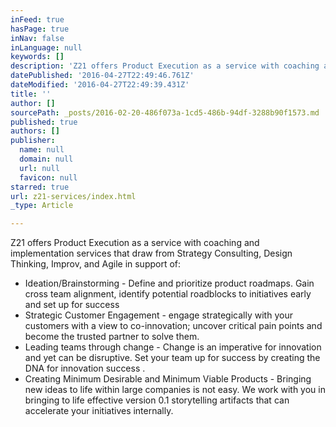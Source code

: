 ```yaml
---
inFeed: true
hasPage: true
inNav: false
inLanguage: null
keywords: []
description: 'Z21 offers Product Execution as a service with coaching and implementation services that draw from Strategy Consulting, Design Thinking, Improv, and Agile in support of: '
datePublished: '2016-04-27T22:49:46.761Z'
dateModified: '2016-04-27T22:49:39.431Z'
title: ''
author: []
sourcePath: _posts/2016-02-20-486f073a-1cd5-486b-94df-3288b90f1573.md
published: true
authors: []
publisher:
  name: null
  domain: null
  url: null
  favicon: null
starred: true
url: z21-services/index.html
_type: Article

---
```

Z21 offers Product Execution as a service with coaching and implementation services that draw from Strategy Consulting, Design Thinking, Improv, and Agile in support of: 

* Ideation/Brainstorming - Define and prioritize product roadmaps. Gain cross team alignment, identify potential roadblocks to initiatives early and set up for success
* Strategic Customer Engagement - engage strategically with your customers with a view to co-innovation; uncover critical pain points and become the trusted partner to solve them. 
* Leading teams through change - Change is an imperative for innovation and yet can be disruptive. Set your team up for success by creating the DNA for innovation success . 
* Creating Minimum Desirable and Minimum Viable Products - Bringing new ideas to life within large companies is not easy. We work with you in bringing to life effective version 0.1 storytelling artifacts that can accelerate your initiatives internally.